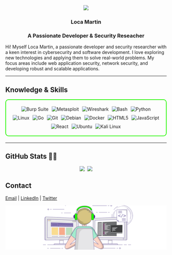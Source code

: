 <p align="center"><img src="https://github.com/user-attachments/assets/707ab373-4a14-4887-aa0f-d5d549f8c3e8"/></p>

<h3 align="center">Loca Martin</h3>
<h3 align="center">A Passionate Developer & Security Reseacher</h3>
<p>
    Hi! Myself Loca Martin, a passionate developer and security researcher with a keen interest in cybersecurity and software development. I love exploring new technologies and applying them to solve real-world problems. My focus areas include web application security, network security, and developing robust and scalable applications.
</p>
<hr>
<h2 id="knowledge_skills" align=''>Knowledge & Skills </h2>
<div style="border: 2px solid #22F700; border-radius: 10px; padding: 20px; margin-bottom: 20px;">
  <div align="left" style="display: flex; flex-wrap: wrap; justify-content: center; gap: 10px;">
      <img src="https://img.shields.io/badge/Burp_Suite-FF6633?style=for-the-badge&logo=burp-suite&color=000000" alt="Burp Suite" />
      <img src="https://img.shields.io/badge/Metasploit-008C8C?style=for-the-badge&logo=metasploit&color=000000" alt="Metasploit" />
      <img src="https://img.shields.io/badge/Wireshark-009639?style=for-the-badge&logo=wireshark&color=000000" alt="Wireshark" />
      <img src="https://img.shields.io/badge/Bash-4EAA25?style=for-the-badge&logo=gnu-bash&color=000000" alt="Bash" />
      <img src="https://img.shields.io/badge/Python-3776AB?style=for-the-badge&logo=python&color=000000" alt="Python" />
      <img src="https://img.shields.io/badge/Linux-FCC624?style=for-the-badge&logo=linux&color=000000" alt="Linux" />
      <img src="https://img.shields.io/badge/Go-00ADD8?style=for-the-badge&logo=go&color=000000" alt="Go" />
      <img src="https://img.shields.io/badge/Git-F05032?style=for-the-badge&logo=git&color=000000" alt="Git" />
      <img src="https://img.shields.io/badge/Debian-D70A53?style=for-the-badge&logo=debian&color=000000" alt="Debian" />
      <img src="https://img.shields.io/badge/Docker-2496ED?style=for-the-badge&logo=docker&color=000000" alt="Docker" />
      <img src="https://img.shields.io/badge/HTML5-5D4B6C?style=for-the-badge&logo=html5&color=000000" alt="HTML5" />
      <img src="https://img.shields.io/badge/JavaScript-F7DF1E?style=for-the-badge&logo=javascript&color=000000" alt="JavaScript" />
      <img src="https://img.shields.io/badge/React-61DAFB?style=for-the-badge&logo=react&color=000000" alt="React" />
      <img src="https://img.shields.io/badge/Ubuntu-E95420?style=for-the-badge&logo=ubuntu&color=000000" alt="Ubuntu" />
      <img src="https://img.shields.io/badge/Kali_Linux-557C94?style=for-the-badge&logo=kali-linux&color=000000" alt="Kali Linux" />
  </div>
</div>
<hr>

<h2 id="github_stats" align=''>GitHub Stats 👨‍💻</h2>
<div align="center">
  <img src="https://github-readme-stats.vercel.app/api/top-langs/?username=LocaMartin&layout=compact&theme=midnight-purple" style="width: 48%; margin-right: 1%;" />
  <img src="https://github-readme-stats.vercel.app/api?username=LocaMartin&show_icons=true&theme=midnight-purple" style="width: 51%;" />
</div>



<h2 id="contact" align=''>Contact</h2>
<p>
  <a href="mailto:your.email@example.com">Email</a> |
  <a href="https://www.linkedin.com/in/yourprofile">LinkedIn</a> |
  <a href="https://twitter.com/yourprofile">Twitter</a>
</p>

<p align="center"><img src="https://raw.githubusercontent.com/leorrose/leorrose/master/readme_header.gif"/></p>
